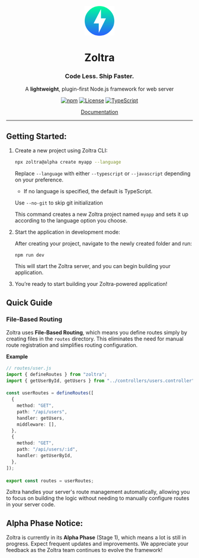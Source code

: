 <div align='center'>
  <img alt="Zoltra" src='https://github.com/zoltrajs/zoltra/blob/main/meta/zoltrajs-logo.png' width="80" height="80" />
  <h1>Zoltra</h1>
  <h3>Code Less. Ship Faster.</h3>
  <p>A <strong>lightweight</strong>, plugin-first Node.js framework for web server</p>
  
  [![npm](https://img.shields.io/npm/v/zoltra?color=2962FF)](https://www.npmjs.com/package/zoltra)
  [![License](https://img.shields.io/badge/license-MIT-6200EA)](LICENSE)
  [![TypeScript](https://img.shields.io/badge/%3C%2F%3E-TypeScript-007ACC)](https://www.typescriptlang.org/)

[Documentation]()

<!-- [BenchMark]() -->

</div>

---

## Getting Started:

1. Create a new project using Zoltra CLI:

   ```bash
   npx zoltra@alpha create myapp --language
   ```

   Replace `--language` with either `--typescript` or `--javascript` depending on your preference.

   - If no language is specified, the default is TypeScript.

   Use `--no-git` to skip git initialization

   This command creates a new Zoltra project named `myapp` and sets it up according to the language option you choose.

2. Start the application in development mode:

   After creating your project, navigate to the newly created folder and run:

   ```
   npm run dev
   ```

   This will start the Zoltra server, and you can begin building your application.

3. You’re ready to start building your Zoltra-powered application!

## Quick Guide

### File-Based Routing

Zoltra uses **File-Based Routing**, which means you define routes simply by creating files in the `routes` directory. This eliminates the need for manual route registration and simplifies routing configuration.

**Example**

```ts
// routes/user.js
import { defineRoutes } from "zoltra";
import { getUserById, getUsers } from "../controllers/users.controller";

const userRoutes = defineRoutes([
  {
    method: "GET",
    path: "/api/users",
    handler: getUsers,
    middleware: [],
  },
  {
    method: "GET",
    path: "/api/users/:id",
    handler: getUserById,
  },
]);

export const routes = userRoutes;
```

Zoltra handles your server's route management automatically, allowing you to focus on building the logic without needing to manually configure routes in your server code.

<!-- For more detailed instructions, visit our documentation. -->

## Alpha Phase Notice:

Zoltra is currently in its **Alpha Phase** (Stage 1), which means a lot is still in progress. Expect frequent updates and improvements. We appreciate your feedback as the Zoltra team continues to evolve the framework!
